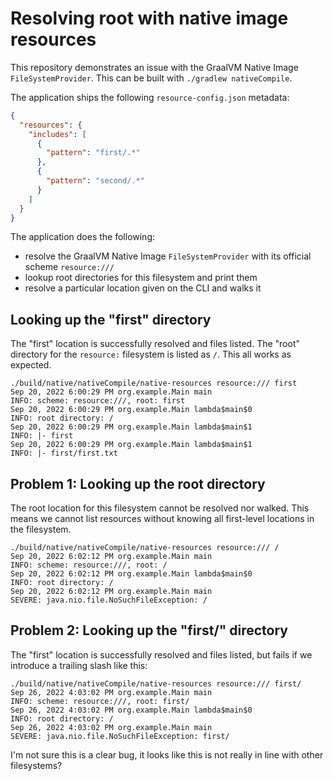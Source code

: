 # Resolving root with native image resources

This repository demonstrates an issue with the GraalVM Native Image `FileSystemProvider`.
This can be built with `./gradlew nativeCompile`.

The application ships the following `resource-config.json` metadata:

```json
{
  "resources": {
    "includes": [
      {
        "pattern": "first/.*"
      },
      {
        "pattern": "second/.*"
      }
    ]
  }
}
```

The application does the following:
* resolve the GraalVM Native Image `FileSystemProvider` with its official scheme `resource:///`
* lookup root directories for this filesystem and print them
* resolve a particular location given on the CLI and walks it

## Looking up the "first" directory

The "first" location is successfully resolved and files listed.
The "root" directory for the `resource:` filesystem is listed as `/`.
This all works as expected.

```
./build/native/nativeCompile/native-resources resource:/// first
Sep 20, 2022 6:00:29 PM org.example.Main main
INFO: scheme: resource:///, root: first
Sep 20, 2022 6:00:29 PM org.example.Main lambda$main$0
INFO: root directory: /
Sep 20, 2022 6:00:29 PM org.example.Main lambda$main$1
INFO: |- first
Sep 20, 2022 6:00:29 PM org.example.Main lambda$main$1
INFO: |- first/first.txt
```

## Problem 1: Looking up the root directory

The root location for this filesystem cannot be resolved nor walked.
This means we cannot list resources without knowing all first-level locations in the filesystem.

```
./build/native/nativeCompile/native-resources resource:/// /
Sep 20, 2022 6:02:12 PM org.example.Main main
INFO: scheme: resource:///, root: /
Sep 20, 2022 6:02:12 PM org.example.Main lambda$main$0
INFO: root directory: /
Sep 20, 2022 6:02:12 PM org.example.Main main
SEVERE: java.nio.file.NoSuchFileException: /
```

## Problem 2: Looking up the "first/" directory

The "first" location is successfully resolved and files listed,
but fails if we introduce a trailing slash like this:

```
./build/native/nativeCompile/native-resources resource:/// first/
Sep 26, 2022 4:03:02 PM org.example.Main main
INFO: scheme: resource:///, root: first/
Sep 26, 2022 4:03:02 PM org.example.Main lambda$main$0
INFO: root directory: /
Sep 26, 2022 4:03:02 PM org.example.Main main
SEVERE: java.nio.file.NoSuchFileException: first/
```

I'm not sure this is a clear bug, it looks like this is not really in line with other filesystems?